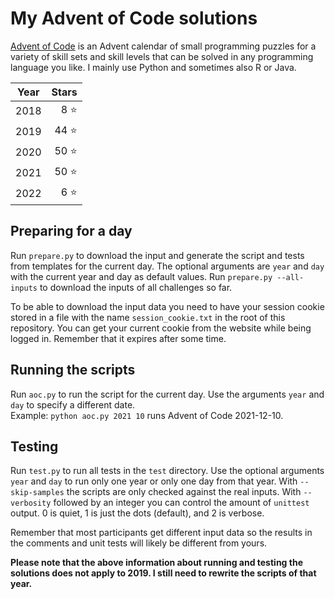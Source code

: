 # My Advent of Code solutions
[Advent of Code](https://adventofcode.com) is an Advent calendar of small programming puzzles for a variety of skill sets and skill levels that can be solved in any programming language you like. I mainly use Python and sometimes also R or Java.

| Year | Stars |
|------|------:|
| 2018 |   8 ⭐ |
| 2019 |  44 ⭐ |
| 2020 |  50 ⭐ |
| 2021 |  50 ⭐ |
| 2022 |   6 ⭐ |

## Preparing for a day
Run `prepare.py` to download the input and generate the script and tests from templates for the current day.
The optional arguments are `year` and `day` with the current year and day as default values.
Run `prepare.py --all-inputs` to download the inputs of all challenges so far.

To be able to download the input data you need to have your session cookie stored in a file with the name `session_cookie.txt` in the root of this repository.
You can get your current cookie from the website while being logged in.
Remember that it expires after some time.

## Running the scripts
Run `aoc.py` to run the script for the current day. Use the arguments `year` and `day` to specify a different date.  
Example: `python aoc.py 2021 10` runs Advent of Code 2021-12-10.

## Testing
Run `test.py` to run all tests in the `test` directory.
Use the optional arguments `year` and `day` to run only one year or only one day from that year.
With `--skip-samples` the scripts are only checked against the real inputs.
With `--verbosity` followed by an integer you can control the amount of `unittest` output.
0 is quiet, 1 is just the dots (default), and 2 is verbose.

Remember that most participants get different input data so the results in the comments and unit tests will likely be different from yours.

**Please note that the above information about running and testing the solutions does not apply to 2019.
I still need to rewrite the scripts of that year.**
